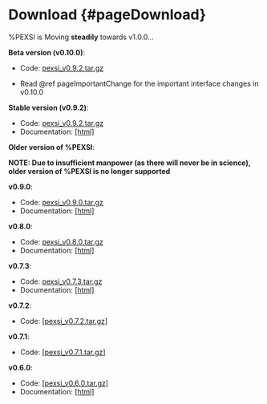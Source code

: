 Download       {#pageDownload}
========

%PEXSI is Moving **steadily** towards v1.0.0...

**Beta version (v0.10.0)**:

- Code: <a href="https://math.berkeley.edu/~linlin/pexsi/download/download.php?file=pexsi_v0.9.2.tar.gz">pexsi_v0.9.2.tar.gz</a>

- Read @ref pageImportantChange for the important interface changes in
  v0.10.0

**Stable version (v0.9.2)**:

- Code: <a href="https://math.berkeley.edu/~linlin/pexsi/download/download.php?file=pexsi_v0.9.2.tar.gz">pexsi_v0.9.2.tar.gz</a>
- Documentation: <a href="https://math.berkeley.edu/~linlin/pexsi/download/doc_v0.9.2">[html]</a>


**Older version of %PEXSI**:

**NOTE: Due to insufficient manpower (as there will never be in science), older version of %PEXSI is no longer
supported**

**v0.9.0**:
- Code: <a href="https://math.berkeley.edu/~linlin/pexsi/download/download.php?file=pexsi_v0.9.0.tar.gz">pexsi_v0.9.0.tar.gz</a>
- Documentation: <a href="https://math.berkeley.edu/~linlin/pexsi/download/doc_v0.9.0">[html]</a>


**v0.8.0**:

- Code: <a href="https://math.berkeley.edu/~linlin/pexsi/download/download.php?file=pexsi_v0.8.0.tar.gz">pexsi_v0.8.0.tar.gz</a>
- Documentation: <a href="https://math.berkeley.edu/~linlin/pexsi/download/doc_v0.8.0">[html]</a>

**v0.7.3**:
- Code: <a href="https://math.berkeley.edu/~linlin/pexsi/download/download.php?file=pexsi_v0.7.3.tar.gz">pexsi_v0.7.3.tar.gz</a>
- Documentation: <a href="https://math.berkeley.edu/~linlin/pexsi/download/doc_v0.7.3">[html]</a>

**v0.7.2**:

- Code: <a href="https://math.berkeley.edu/~linlin/pexsi/download/download.php?file=pexsi_v0.7.2.tar.gz">[pexsi_v0.7.2.tar.gz]</a>

**v0.7.1**:

- Code: <a href="https://math.berkeley.edu/~linlin/pexsi/download/download.php?file=pexsi_v0.7.1.tar.gz">[pexsi_v0.7.1.tar.gz]</a>
<!--
- Documentation: <a href="https://math.berkeley.edu/~linlin/pexsi/download/doc_v0.7.1">[html]</a>
-->

**v0.6.0**:

- Code: <a href="https://math.berkeley.edu/~linlin/pexsi/download/download.php?file=pexsi_v0.6.0.tar.gz">[pexsi_v0.6.0.tar.gz]</a>
- Documentation: <a href="https://math.berkeley.edu/~linlin/pexsi/download/doc_v0.6.0">[html]</a>

